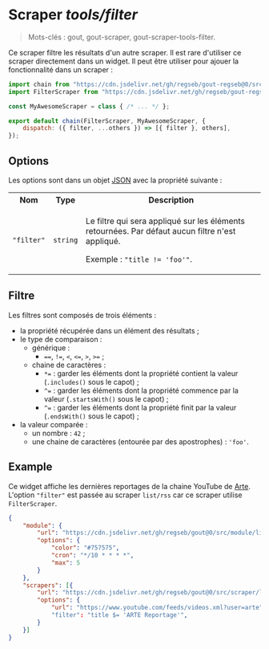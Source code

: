 # Scraper _tools/filter_

> Mots-clés : gout, gout-scraper, gout-scraper-tools-filter.

Ce scraper filtre les résultats d'un autre scraper. Il est rare d'utiliser ce
scraper directement dans un widget. Il peut être utiliser pour ajouer la
fonctionnalité dans un scraper :

```JavaScript
import chain from "https://cdn.jsdelivr.net/gh/regseb/gout-regseb@0/src/utils/scraper/chain.js";
import FilterScraper from "https://cdn.jsdelivr.net/gh/regseb/gout-regseb@0/src/scraper/tools/filter/filter.js";

const MyAwesomeScraper = class { /* ... */ };

export default chain(FilterScraper, MyAwesomeScraper, {
    dispatch: ({ filter, ...others }) => [{ filter }, others],
});
```

## Options

Les options sont dans un objet
[JSON](https://www.json.org/json-fr.html "JavaScript Object Notation") avec la
propriété suivante :

<table>
  <tr>
    <th>Nom</th>
    <th>Type</th>
    <th>Description</th>
  </tr>
  <tr>
    <td><code>"filter"</code></td>
    <td><code>string</code></td>
    <td>
      <p>
        Le filtre qui sera appliqué sur les éléments retournées. Par défaut
        aucun filtre n'est appliqué.
      </p>
      <p>
        Exemple : <code>"title != 'foo'"</code>.
      </p>
    </td>
  </tr>
</table>

## Filtre

Les filtres sont composés de trois éléments :

- la propriété récupérée dans un élément des résultats ;
- le type de comparaison :
  - générique :
    - `==`, `!=`, `<`, `<=`, `>`, `>=` ;
  - chaine de caractères :
    - `*=` : garder les éléments dont la propriété contient la valeur
      (`.includes()` sous le capot) ;
    - `^=` : garder les éléments dont la propriété commence par la valeur
      (`.startsWith()` sous le capot) ;
    - `^=` : garder les éléments dont la propriété finit par la valeur
      (`.endsWith()` sous le capot) ;
- la valeur comparée :
  - un nombre : `42` ;
  - une chaine de caractères (entourée par des apostrophes) : `'foo'`.

## Example

Ce widget affiche les dernières reportages de la chaine YouTube de
[Arte](https://www.youtube.com/@arte). L'option `"filter"` est passée au scraper
`list/rss` car ce scraper utilise `FilterScraper`.

```JSON
{
    "module": {
        "url": "https://cdn.jsdelivr.net/gh/regseb/gout@0/src/module/list/list.js",
        "options": {
            "color": "#757575",
            "cron": "*/10 * * * *",
            "max": 5
        }
    },
    "scrapers": [{
        "url": "https://cdn.jsdelivr.net/gh/regseb/gout@0/src/scraper/list/rss/rss.js",
        "options": {
            "url": "https://www.youtube.com/feeds/videos.xml?user=arte"
            "filter": "title $= 'ARTE Reportage'",
        }
    }]
}
```
